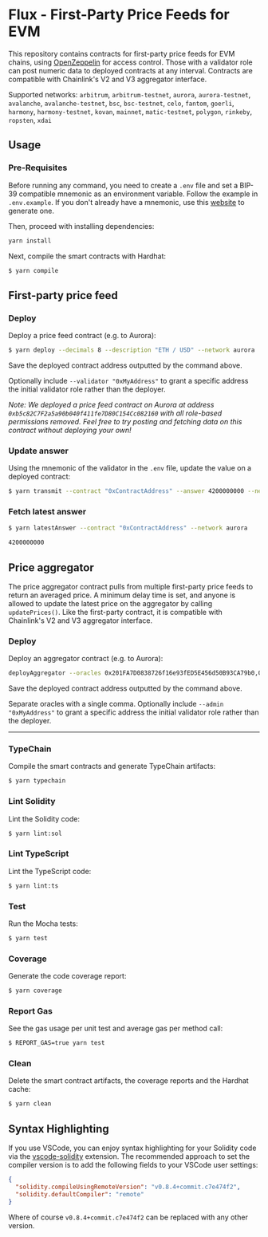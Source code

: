 # Flux - First-Party Price Feeds for EVM

This repository contains contracts for first-party price feeds for EVM chains, using [OpenZeppelin](https://docs.openzeppelin.com/contracts/4.x/api/access#AccessControl) for access control. Those with a validator role can post numeric data to deployed contracts at any interval. Contracts are compatible with Chainlink's V2 and V3 aggregator interface.

Supported networks: `arbitrum`, `arbitrum-testnet`, `aurora`, `aurora-testnet`, `avalanche`, `avalanche-testnet`, `bsc`, `bsc-testnet`, `celo`, `fantom`, `goerli`, `harmony`, `harmony-testnet`, `kovan`, `mainnet`, `matic-testnet`, `polygon`, `rinkeby`, `ropsten`, `xdai`

## Usage

### Pre-Requisites

Before running any command, you need to create a `.env` file and set a BIP-39 compatible mnemonic as an environment
variable. Follow the example in `.env.example`. If you don't already have a mnemonic, use this [website](https://iancoleman.io/bip39/) to generate one.

Then, proceed with installing dependencies:

```sh
yarn install
```

Next, compile the smart contracts with Hardhat:

```sh
$ yarn compile
```

## First-party price feed

### Deploy

Deploy a price feed contract (e.g. to Aurora):

```sh
$ yarn deploy --decimals 8 --description "ETH / USD" --network aurora
```

Save the deployed contract address outputted by the command above.

Optionally include `--validator "0xMyAddress"` to grant a specific address the initial validator role rather than the deployer.

_Note: We deployed a price feed contract on Aurora at address `0xb5c82C7F2a5a90b040f411fe7D80C154Cc082160` with all role-based permissions removed. Feel free to try posting and fetching data on this contract without deploying your own!_

### Update answer

Using the mnemonic of the validator in the `.env` file, update the value on a deployed contract:

```sh
$ yarn transmit --contract "0xContractAddress" --answer 4200000000 --network aurora
```

### Fetch latest answer

```sh
$ yarn latestAnswer --contract "0xContractAddress" --network aurora

4200000000
```

## Price aggregator

The price aggregator contract pulls from multiple first-party price feeds to return an averaged price. A minimum delay time is set, and anyone is allowed to update the latest price on the aggregator by calling `updatePrices()`. Like the first-party contract, it is compatible with Chainlink's V2 and V3 aggregator interface.

### Deploy

Deploy an aggregator contract (e.g. to Aurora):

```bash
deployAggregator --oracles 0x201FA7D0838726f16e93fED5E456d50B93CA79b0,0x19f622DFCb93a52e06e45202534EDf6f81A71063,0x77Aa1441D9BBf2102824CD73e6C3E4a765161b82 --network aurora
```

Save the deployed contract address outputted by the command above.

Separate oracles with a single comma. Optionally include `--admin "0xMyAddress"` to grant a specific address the initial validator role rather than the deployer.

---

### TypeChain

Compile the smart contracts and generate TypeChain artifacts:

```sh
$ yarn typechain
```

### Lint Solidity

Lint the Solidity code:

```sh
$ yarn lint:sol
```

### Lint TypeScript

Lint the TypeScript code:

```sh
$ yarn lint:ts
```

### Test

Run the Mocha tests:

```sh
$ yarn test
```

### Coverage

Generate the code coverage report:

```sh
$ yarn coverage
```

### Report Gas

See the gas usage per unit test and average gas per method call:

```sh
$ REPORT_GAS=true yarn test
```

### Clean

Delete the smart contract artifacts, the coverage reports and the Hardhat cache:

```sh
$ yarn clean
```

## Syntax Highlighting

If you use VSCode, you can enjoy syntax highlighting for your Solidity code via the
[vscode-solidity](https://github.com/juanfranblanco/vscode-solidity) extension. The recommended approach to set the
compiler version is to add the following fields to your VSCode user settings:

```json
{
  "solidity.compileUsingRemoteVersion": "v0.8.4+commit.c7e474f2",
  "solidity.defaultCompiler": "remote"
}
```

Where of course `v0.8.4+commit.c7e474f2` can be replaced with any other version.
